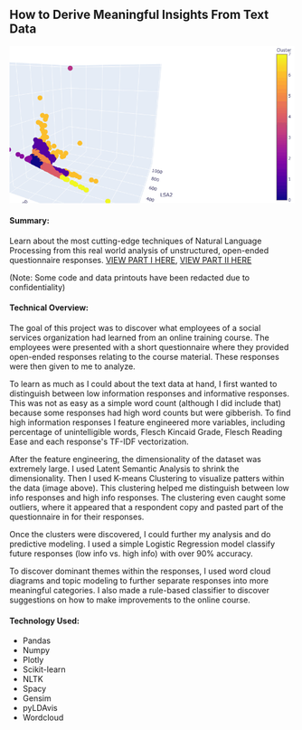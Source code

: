 ## How to Derive Meaningful Insights From Text Data

![](nlp_gif.gif)

#### Summary:
Learn about the most cutting-edge techniques of Natural Language Processing from this real world analysis of unstructured, open-ended questionnaire responses. [VIEW PART I HERE](https://github.com/dcarter-ds/dcarter-ds.github.io/blob/master/Text_Analysis_Part_I.ipynb), [VIEW PART II HERE](https://github.com/dcarter-ds/dcarter-ds.github.io/blob/master/Text_Analysis_Part_II.ipynb)

(Note: Some code and data printouts have been redacted due to confidentiality)

#### Technical Overview:
The goal of this project was to discover what employees of a social services organization had learned from an online training course. The employees were presented with a short questionnaire where they provided open-ended responses relating to the course material. These responses were then given to me to analyze.

To learn as much as I could about the text data at hand, I first wanted to distinguish between low information responses and informative responses. This was not as easy as a simple word count (although I did include that) because some responses had high word counts but were gibberish. To find high information responses I feature engineered more variables, including percentage of unintelligible words, Flesch Kincaid Grade, Flesch Reading Ease and each response's TF-IDF vectorization. 

After the feature engineering, the dimensionality of the dataset was extremely large. I used Latent Semantic Analysis to shrink the dimensionality. Then I used K-means Clustering to visualize patters within the data (image above). This clustering helped me distinguish between low info responses and high info responses. The clustering even caught some outliers, where it appeared that a respondent copy and pasted part of the questionnaire in for their responses.

Once the clusters were discovered, I could further my analysis and do predictive modeling. I used a simple Logistic Regression model classify future responses (low info vs. high info) with over 90% accuracy.

To discover dominant themes within the responses, I used word cloud diagrams and topic modeling to further separate responses into more meaningful categories. I also made a rule-based classifier to discover suggestions on how to make improvements to the online course.


#### Technology Used:
- Pandas
- Numpy
- Plotly
- Scikit-learn
- NLTK
- Spacy
- Gensim
- pyLDAvis
- Wordcloud

